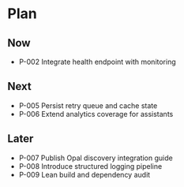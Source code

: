 # Plan

## Now
- P-002 Integrate health endpoint with monitoring

## Next
- P-005 Persist retry queue and cache state
- P-006 Extend analytics coverage for assistants

## Later
- P-007 Publish Opal discovery integration guide
- P-008 Introduce structured logging pipeline
- P-009 Lean build and dependency audit
